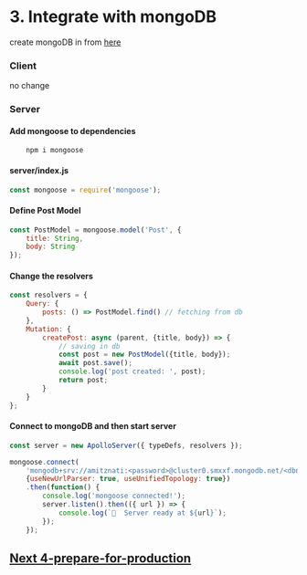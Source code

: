 # 3. Integrate with mongoDB

create mongoDB in from [here](https://www.mongodb.com/)

### Client

no change

### Server
#### Add mongoose to dependencies 

        npm i mongoose

#### server/index.js
````javascript
const mongoose = require('mongoose');
````
#### Define Post Model
````javascript
const PostModel = mongoose.model('Post', {
    title: String,
    body: String
});
````
#### Change the resolvers
````javascript
const resolvers = {
    Query: {
        posts: () => PostModel.find() // fetching from db 
    },
    Mutation: {
        createPost: async (parent, {title, body}) => {
            // saving in db
            const post = new PostModel({title, body});
            await post.save();
            console.log('post created: ', post);
            return post;
        }
    }
};
````
#### Connect to mongoDB and then start server
````javascript
const server = new ApolloServer({ typeDefs, resolvers });

mongoose.connect(
    'mongodb+srv://amitznati:<password>@cluster0.smxxf.mongodb.net/<dbname>?retryWrites=true&w=majority',
    {useNewUrlParser: true, useUnifiedTopology: true})
    .then(function() {
        console.log('mongoose connected!');
        server.listen().then(({ url }) => {
            console.log(`🚀  Server ready at ${url}`);
        });
    });
````      
            
            
## [Next 4-prepare-for-production](https://github.com/amitznati/aws-fullstack-starter/tree/master/4-prepare-for-production#4-prepare-for-production)




